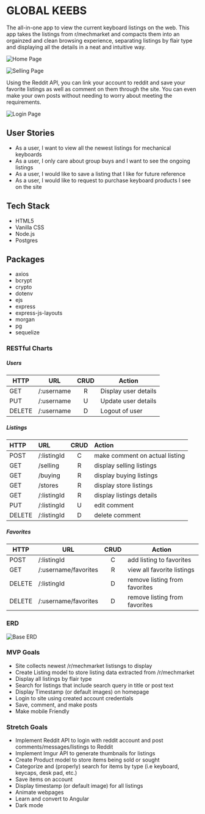 # GLOBAL KEEBS
The all-in-one app to view the current keyboard listings on the web. This app takes the listings from r/mechmarket and compacts them into an orgainzed and clean browsing experience, separating listings by flair type and displaying all the details in a neat and intuitive way.

![Home Page](https://i.imgur.com/hqwwGBI.png "Home Page")

![Selling Page](https://i.imgur.com/31tuQ3o.png "Selling Page")

Using the Reddit API, you can link your account to reddit and save your favorite listings as well as comment on them through the site. You can even make your own posts without needing to worry about meeting the requirements.

![Login Page](https://i.imgur.com/37NIA6V.png "Login")

## User Stories
- As a user, I want to view all the newest listings for mechanical keyboards
- As a user, I only care about group buys and I want to see the ongoing listings
- As a user, I would like to save a listing that I like for future reference
- As a user, I would like to request to purchase keyboard products I see on the site

## Tech Stack
- HTML5
- Vanilla CSS
- Node.js
- Postgres

## Packages
- axios
- bcrypt
- crypto
- dotenv
- ejs
- express
- express-js-layouts
- morgan
- pg
- sequelize

### RESTful Charts
##### Users
| HTTP   | URL                | CRUD   | Action               |
| ---    | ---                | :----: | ---                  |
| GET    | /:username         | R      | Display user details |
| PUT    | /:username         | U      | Update user details  |
| DELETE | /:username         | D      | Logout of user       |

##### Listings
| HTTP   | URL         | CRUD   | Action                          |
| :---   | :---        | :----: | :---                            |
| POST   | /:listingId | C      | make comment on actual listing  |
| GET    | /selling    | R      | display selling listings        |
| GET    | /buying     | R      | display buying listings         |
| GET    | /stores     | R      | display store listings          |
| GET    | /:listingId | R      | display listings details        |
| PUT    | /:listingId | U      | edit comment                    |
| DELETE | /:listingId | D      | delete comment                  |

##### Favorites
| HTTP   | URL                  | CRUD   | Action                        |
| ---    | ---                  | :----: | ---                           |
| POST   | /:listingId          | C      | add listing to favorites      |
| GET    | /:username/favorites | R      | view all favorite listings    |
| DELETE | /:listingId          | D      | remove listing from favorites |
| DELETE | /:username/favorites | D      | remove listing from favorites |

### ERD
![Base ERD](https://i.imgur.com/o3humRS.png "Base ERD")

### MVP Goals
- Site collects newest /r/mechmarket listisngs to display
- Create Listing model to store listing data extracted from /r/mechmarket
- Display all listings by flair type
- Search for listings that include search query in title or post text
- Display Timestamp (or default images) on homepage
- Login to site using created account credentials
- Save, comment, and make posts
- Make mobile Friendly

### Stretch Goals
- Implement Reddit API to login with reddit account and post comments/messages/listings to Reddit
- Implement Imgur API to generate thumbnails for listings
- Create Product model to store items being sold or sought
- Categorize and (properly) search for items by type (i.e keyboard, keycaps, desk pad, etc.)
- Save items on account
- Display timestamp (or default image) for all listings
- Animate webpages
- Learn and convert to Angular
- Dark mode